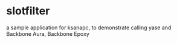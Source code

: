 slotfilter
==========

a sample application for ksanapc, to demonstrate calling yase and Backbone Aura, Backbone Epoxy
